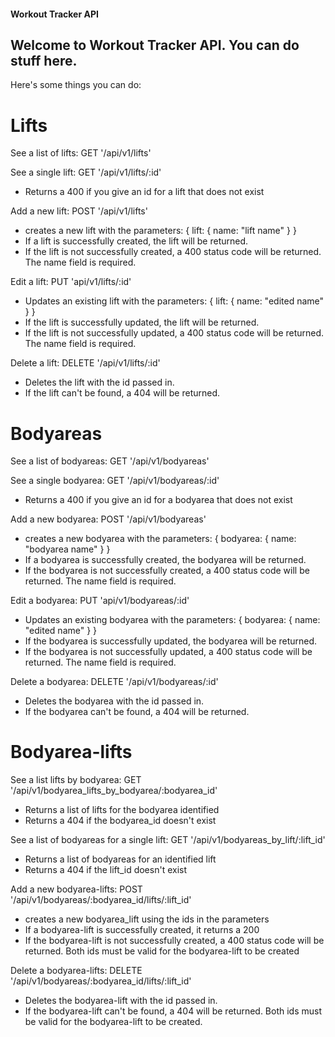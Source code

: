 #### Workout Tracker API

## Welcome to Workout Tracker API. You can do stuff here.

Here's some things you can do:

# Lifts

See a list of lifts:
GET '/api/v1/lifts'

See a single lift:
GET '/api/v1/lifts/:id'
- Returns a 400 if you give an id for a lift that does not exist

Add a new lift:
POST '/api/v1/lifts'
- creates a new lift with the parameters: { lift: { name: "lift name" } }
- If a lift is successfully created, the lift will be returned.
- If the lift is not successfully created, a 400 status code will be returned. The name field is required.

Edit a lift:
PUT 'api/v1/lifts/:id'
- Updates an existing lift with the parameters: { lift: { name: "edited name" } }
- If the lift is successfully updated, the lift will be returned.
- If the lift is not successfully updated, a 400 status code will be returned. The name field is required.

Delete a lift:
DELETE '/api/v1/lifts/:id'
- Deletes the lift with the id passed in.
- If the lift can't be found, a 404 will be returned.

# Bodyareas

See a list of bodyareas:
GET '/api/v1/bodyareas'

See a single bodyarea:
GET '/api/v1/bodyareas/:id'
- Returns a 400 if you give an id for a bodyarea that does not exist

Add a new bodyarea:
POST '/api/v1/bodyareas'
- creates a new bodyarea with the parameters: { bodyarea: { name: "bodyarea name" } }
- If a bodyarea is successfully created, the bodyarea will be returned.
- If the bodyarea is not successfully created, a 400 status code will be returned. The name field is required.

Edit a bodyarea:
PUT 'api/v1/bodyareas/:id'
- Updates an existing bodyarea with the parameters: { bodyarea: { name: "edited name" } }
- If the bodyarea is successfully updated, the bodyarea will be returned.
- If the bodyarea is not successfully updated, a 400 status code will be returned. The name field is required.

Delete a bodyarea:
DELETE '/api/v1/bodyareas/:id'
- Deletes the bodyarea with the id passed in.
- If the bodyarea can't be found, a 404 will be returned.


# Bodyarea-lifts

See a list lifts by bodyarea:
GET '/api/v1/bodyarea_lifts_by_bodyarea/:bodyarea_id'
- Returns a list of lifts for the bodyarea identified
- Returns a 404 if the bodyarea_id doesn't exist

See a list of bodyareas for a single lift:
GET '/api/v1/bodyareas_by_lift/:lift_id'
- Returns a list of bodyareas for an identified lift
- Returns a 404 if the lift_id doesn't exist


Add a new bodyarea-lifts:
POST '/api/v1/bodyareas/:bodyarea_id/lifts/:lift_id'
- creates a new bodyarea_lift using the ids in the parameters
- If a bodyarea-lift is successfully created, it returns a 200
- If the bodyarea-lift is not successfully created, a 400 status code will be returned. Both ids must be valid for the bodyarea-lift to be created

Delete a bodyarea-lifts:
DELETE '/api/v1/bodyareas/:bodyarea_id/lifts/:lift_id'
- Deletes the bodyarea-lift with the id passed in.
- If the bodyarea-lift can't be found, a 404 will be returned. Both ids must be valid for the bodyarea-lift to be created.
